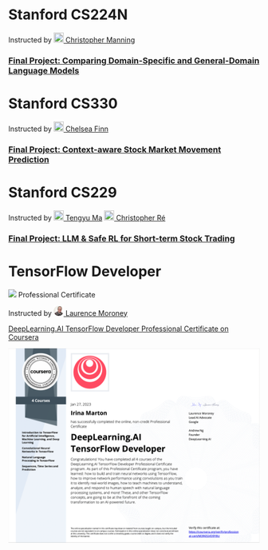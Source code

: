 # Stanford CS224N

Instructed by [<img src="https://web.stanford.edu/class/cs224n/images/Christopher_Manning_resized.jpg" width="20px" height="20px"/> Christopher Manning](https://nlp.stanford.edu/~manning/)

### [Final Project: Comparing Domain-Specific and General-Domain Language Models](https://github.com/irinamarton/Stanford-CS224N-Final-Project)

# Stanford CS330

Instructed by [<img src="https://cs330.stanford.edu/images/chelsea_new.jpeg" width="20px" height="20px"/> Chelsea Finn](https://ai.stanford.edu/~cbfinn/)

### [Final Project: Context-aware Stock Market Movement Prediction](https://github.com/irinamarton/Stanford-CS330-Final-Project)


# Stanford CS229

Instructed by [<img src="https://ai.stanford.edu/~tengyuma/image/square_3594.jpg" width="20px" height="20px"/> Tengyu Ma](https://ai.stanford.edu/~tengyuma/)      [<img src="https://cs.stanford.edu/~chrismre/img/chrismre_headshot_lowres.jpg" width="20px" height="20px"/> Christopher Ré](https://cs.stanford.edu/~chrismre/)

### [Final Project: LLM & Safe RL for Short-term Stock Trading](https://github.com/irinamarton/Stanford-CS229-Final-Project)



# TensorFlow Developer

[<img src="https://www.google.com/url?sa=i&url=https%3A%2F%2Flearn.deeplearning.ai%2Fsign-up&psig=AOvVaw17z0iKXTvb7Pp55WfdnSBB&ust=1755450273466000&source=images&cd=vfe&opi=89978449&ved=0CBUQjRxqFwoTCOiIqoLoj48DFQAAAAAdAAAAABAE" width="400"/>](https://www.deeplearning.ai) Professional Certificate

Instructed by [<img src="https://github.com/irinamarton/TensorFlow-Developer/blob/main/misc/laurence_moroney.png" width="20"/> Laurence Moroney](https://laurencemoroney.com/about.html)



[DeepLearning.AI TensorFlow Developer Professional Certificate on Coursera](https://www.coursera.org/professional-certificates/tensorflow-in-practice)

[<img src="https://github.com/irinamarton/TensorFlow-Developer/blob/main/misc/Coursera%20TensorFlow%20Developer.png" />](https://https://coursera.org/verify/professional-cert/M39JZGVD9Y8U)


<!--
**irinamarton/irinamarton** is a ✨ _special_ ✨ repository because its `README.md` (this file) appears on your GitHub profile.

### Hi there 👋
Here are some ideas to get you started:

- 🔭 I’m currently working on ...
- 🌱 I’m currently learning ...
- 👯 I’m looking to collaborate on ...
- 🤔 I’m looking for help with ...
- 💬 Ask me about ...
- 📫 How to reach me: ...
- 😄 Pronouns: ...
- ⚡ Fun fact: ...
-->
